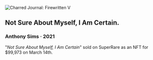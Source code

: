 <div class="artwork-of-the-day">
  <div class="container">
    <div class="img-wrapper">
      <img
        src="https://uploads1.wikiart.org/00344/images/anthony-sims/img-2206.jpg!Large.jpg"
        alt="Charred Journal: Firewritten V" />
    </div>
    <div class="artwork-detail">
      <div class="artwork-origin"> 
        <h2 class="artwork-name">Not Sure About Myself, I Am Certain.</h2>
        <h3 class="artist">
          Anthony Sims
                    ·  2021
        </h3>
      </div>
      <p class="description">
        <span class="artwork-description-text ng-binding" ng-bind-html="viewModel.ArtworkOfTheDay.Description | unsafe">"<i>Not Sure About Myself, I Am Certain</i>" sold on SuperRare as an NFT for $99,973 on March 14th. </span>
                        <div class="text-shadow-container ng-hide" ng-show="showShadow"></div>
      </p>
    </div>
  </div>

</div>
